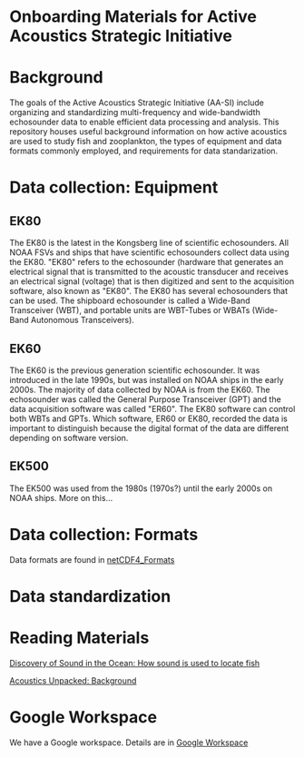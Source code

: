 # Onboarding Materials for Active Acoustics Strategic Initiative

# Background
The goals of the Active Acoustics Strategic Initiative (AA-SI) include organizing and standardizing multi-frequency and wide-bandwidth echosounder data to enable efficient data processing and analysis. This repository houses useful background information on how active acoustics are used to study fish and zooplankton, the types of equipment and data formats commonly employed, and requirements for data standarization. 

# Data collection: Equipment
## EK80  
The EK80 is the latest in the Kongsberg line of scientific echosounders. All NOAA FSVs and ships that have scientific echosounders collect data using the EK80. "EK80" refers to the echosounder (hardware that generates an electrical signal that is transmitted to the acoustic transducer and receives an electrical signal (voltage) that is then digitized and sent to the acquisition software, also known as "EK80". The EK80 has several echosounders that can be used. The shipboard echosounder is called a Wide-Band Transceiver (WBT), and portable units are WBT-Tubes or WBATs (Wide-Band Autonomous Transceivers).  

## EK60  
The EK60 is the previous generation scientific echosounder. It was introduced in the late 1990s, but was installed on NOAA ships in the early 2000s. The majority of data collected by NOAA is from the EK60. The echosounder was called the General Purpose Transceiver (GPT) and the data acquisition software was called "ER60". The EK80 software can control both WBTs and GPTs. Which software, ER60 or EK80, recorded the data is important to distinguish because the digital format of the data are different depending on software version.  

## EK500
The EK500 was used from the 1980s (1970s?) until the early 2000s on NOAA ships. More on this...   

# Data collection: Formats
Data formats are found in [netCDF4_Formats](https://github.com/nmfs-ost/AA-SI/tree/main/Onboarding/netCDF4_Formats)


# Data standardization

# Reading Materials
[Discovery of Sound in the Ocean: How sound is used to locate fish](https://dosits.org/people-and-sound/fishing/how-is-sound-used-to-locate-fish/)

[Acoustics Unpacked: Background](http://www2.dnr.cornell.edu/acoustics/AcousticBackground.html)

# Google Workspace
We have a Google workspace. Details are in [Google Workspace](https://github.com/nmfs-ost/AA-SI/tree/main/Onboarding/GoogleWorkspace)  


